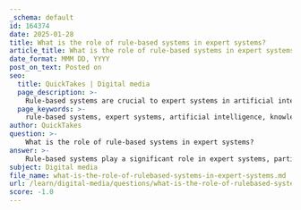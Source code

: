 ```yaml
---
_schema: default
id: 164374
date: 2025-01-28
title: What is the role of rule-based systems in expert systems?
article_title: What is the role of rule-based systems in expert systems?
date_format: MMM DD, YYYY
post_on_text: Posted on
seo:
  title: QuickTakes | Digital media
  page_description: >-
    Rule-based systems are crucial to expert systems in artificial intelligence, offering structured knowledge representation, a transparent decision-making framework, and ease of maintenance, while also managing uncertainty and presenting both advantages and disadvantages.
  page_keywords: >-
    rule-based systems, expert systems, artificial intelligence, knowledge representation, decision-making framework, maintenance, updates, knowledge base, inference engine, uncertainty, advantages, disadvantages
author: QuickTakes
question: >-
    What is the role of rule-based systems in expert systems?
answer: >-
    Rule-based systems play a significant role in expert systems, particularly in the field of artificial intelligence (AI). Here are the key aspects of their role:\n\n1. **Knowledge Representation**: Rule-based expert systems encode knowledge in the form of "if-then" rules. This allows the system to mimic the reasoning of human experts by applying these rules to specific situations. For example, a rule might state: "If condition A is true, then action B should be taken." This structure makes it easier to represent complex decision-making processes.\n\n2. **Decision-Making Framework**: These systems provide a transparent and interpretable framework for decision-making. The predefined rules allow users to understand how conclusions are reached, which is crucial in fields where accountability and justification of decisions are important.\n\n3. **Ease of Maintenance and Updates**: Rule-based systems can be easier to maintain and update compared to more complex AI models. New rules can be added or existing ones modified without overhauling the entire system, making it adaptable to changing knowledge or requirements.\n\n4. **Separation of Knowledge and Processing**: In rule-based systems, there is a clear distinction between the knowledge base (the set of rules) and the inference engine (the mechanism that applies the rules to data). This separation enhances the system's flexibility and allows for easier updates to the knowledge base without affecting the processing logic.\n\n5. **Handling Uncertainty**: Rule-based expert systems can cope with incomplete and uncertain knowledge. They can incorporate rules that account for various degrees of certainty, allowing for more nuanced decision-making.\n\n6. **Advantages and Disadvantages**: While rule-based systems offer advantages such as high precision and explainability, they also have limitations. For instance, they can be inflexible when faced with situations not covered by existing rules, leading to potential inaccuracies. Additionally, the relationships between rules can become opaque in larger systems, complicating the understanding of how decisions are made.\n\nIn summary, rule-based systems are foundational to expert systems in AI, providing a structured, interpretable, and maintainable approach to emulating expert decision-making. Their effectiveness, however, is contingent upon the comprehensiveness of the rules and the system's ability to adapt to new information.
subject: Digital media
file_name: what-is-the-role-of-rulebased-systems-in-expert-systems.md
url: /learn/digital-media/questions/what-is-the-role-of-rulebased-systems-in-expert-systems
score: -1.0
---
```


&nbsp;